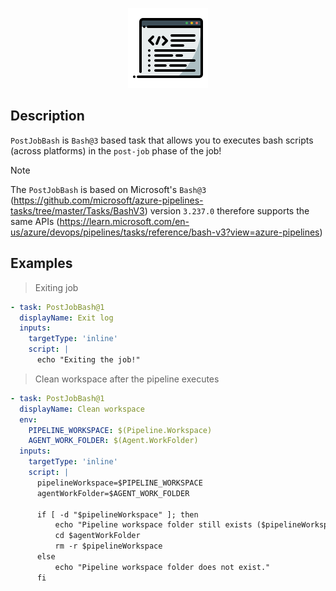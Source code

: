 
<p align="center">
  <img width="128" height="128" src="https://github.com/tsvetilian-ty/PostJobBash/raw/main/images/extension-icon.png">
</p>

## Description
`PostJobBash` is `Bash@3` based task that allows you to executes bash scripts (across platforms) in the `post-job` phase of the job!

> [!NOTE]  
> The `PostJobBash` is based on Microsoft's `Bash@3` (https://github.com/microsoft/azure-pipelines-tasks/tree/master/Tasks/BashV3) version `3.237.0` therefore supports the same APIs (https://learn.microsoft.com/en-us/azure/devops/pipelines/tasks/reference/bash-v3?view=azure-pipelines)

## Examples
> Exiting job
```yml
- task: PostJobBash@1
  displayName: Exit log
  inputs:
    targetType: 'inline'
    script: |
      echo "Exiting the job!"
```
> Clean workspace after the pipeline executes
```yml
- task: PostJobBash@1
  displayName: Clean workspace
  env:
    PIPELINE_WORKSPACE: $(Pipeline.Workspace)
    AGENT_WORK_FOLDER: $(Agent.WorkFolder)
  inputs:
    targetType: 'inline'
    script: |
      pipelineWorkspace=$PIPELINE_WORKSPACE
      agentWorkFolder=$AGENT_WORK_FOLDER

      if [ -d "$pipelineWorkspace" ]; then
          echo "Pipeline workspace folder still exists ($pipelineWorkspace), deleting..."
          cd $agentWorkFolder
          rm -r $pipelineWorkspace
      else
          echo "Pipeline workspace folder does not exist."
      fi
```